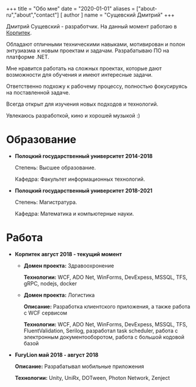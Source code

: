 +++
title = "Обо мне"
date = "2020-01-01"
aliases = ["about-ru","about","contact"]
[ author ]
  name = "Сущевский Дмитрий"
+++

Дмитрий Сущевский - разработчик. На данный момент работаю в [Корпитек](https://corpitech.by/). 

Обладают отличными техническими навыками, мотивирован и полон энтузиазма к новым проектам и задачам. Разрабатываю ПО на платформе .NET.

Мне нравится работать на сложных проектах, которые дают возможности для обучения и имеют интересные задачи.

Ответственно подхожу к рабочему процессу, полностью фокусируясь на поставленной задаче.

Всегда открыт для изучения новых подходов и технологий.

Увлекаюсь разработкой, кино и хорошей музыкой :)

# Образование

- **Полоцкий государственный университет 2014-2018**

    Степень: Высшее образование.

    Кафедра: Факультет информационных технологий.

- **Полоцкий государственный университет 2018-2021**

    Степень: Магистратура.


    Кафедра: Математика и компьютерные науки.

# Работа

- **Корпитек август 2018 - текущий момент**

  - **Домен проекта:** Здравоохронение
  
      **Технологии:** WCF, ADO Net, WinForms, DevExpess, MSSQL, TFS, gRPC, nodejs, docker

  - **Домен проекта:** Логистика

      **Описание:** Разработка клиентского приложения, а также работа с WCF сервисом
  
      **Технологии:** WCF, ADO Net, WinForms, DevExpess, MSSQL, TFS, FluentValidation, Serilog, разработал task scheduler, работа с электронным документооборотом, работа с большой кодовой базой

- **FuryLion май 2018 - август 2018**

   **Описание:** Разрабатывал мобильные приложения

   **Технологии:** Unity, UniRx, DOTween, Photon Network, Zenject